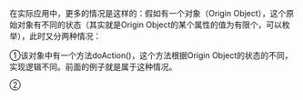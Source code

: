 在实际应用中，更多的情况是这样的：假如有一个对象（Origin Object），这个原始对象有不同的状态（其实就是Origin Object的某个属性的值为有限个，可以枚举），此时又分两种情况：

①该对象中有一个方法doAction\(\)，这个方法根据Origin Object的状态的不同，实现逻辑不同。前面的例子就是属于这种情况。

②

